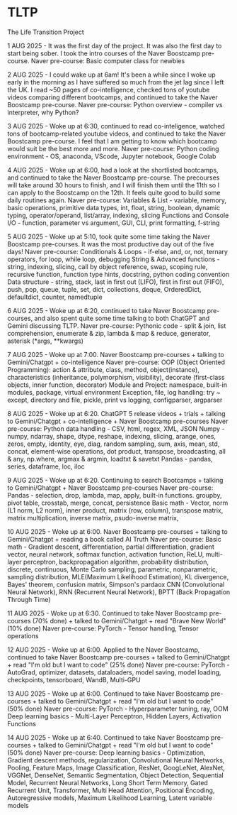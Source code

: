 # TLTP
The Life Transition Project

1 AUG 2025 - It was the first day of the project. It was also the first day to start being sober. I took the intro courses of the Naver Boostcamp pre-course.
  Naver pre-course: Basic computer class for newbies
  
2 AUG 2025 - I could wake up at 6am! It's been a while since I woke up early in the morning as I have suffered so much from the jet lag since I left the UK. I read ~50 pages of co-intelligence, checked tons of youtube videos comparing different bootcamps, and continued to take the Naver Boostcamp pre-course.
  Naver pre-course: Python overview - compiler vs interpreter, why Python?
  
3 AUG 2025 - Woke up at 6:30, continued to read co-inteligence, watched tons of bootcamp-related youtube videos, and continued to take the Naver Boostcamp pre-course. I feel that I am getting to know which bootcamp would suit be the best more and more.
  Naver pre-course: Python coding environment - OS, anaconda, VScode, Jupyter notebook, Google Colab
  
4 AUG 2025 - Woke up at 6:00, had a look at the shortlisted bootcamps, and continued to take the Naver Boostcamp pre-course. The precourses will take around 30 hours to finish, and I will finish them until the 11th so I can apply to the Boostcamp on the 12th. It feels quite good to build some daily routines again.
  Naver pre-course: Variables & List - variable, memory, basic operations, primitive data types, int, float, string, boolean, dynamic typing, operator/operand, list/array, indexing, slicing
                    Functions and Console I/O - function, parameter vs argument, GUI, CLI, print formatting, f-string

5 AUG 2025 - Woke up at 5:10, took quite some time taking the Naver Boostcamp pre-courses. It was the most productive day out of the five days!
  Naver pre-course: Conditionals & Loops - if-else, and, or, not, ternary operators, for loop, while loop, debugging
                    String & Advanced functions - string, indexing, slicing, call by object reference, swap, scoping rule, recursive function, function type hints, docstring, python coding convention
                    Data structure - string, stack, last in first out (LIFO), first in first out (FIFO), push, pop, queue, tuple, set, dict, collections, deque, OrderedDict, defaultdict, counter, namedtuple

6 AUG 2025 - Woke up at 6:20, continued to take Naver Boostcamp pre-courses, and also spent quite some time talking to both ChatGPT and Gemini discussing TLTP.
  Naver pre-course: Pythonic code - split & join, list comprehension, enumerate & zip, lambda & map & reduce, generator, asterisk (*args, **kwargs)
  
7 AUG 2025 - Woke up at 7:00. Naver Boostcamp pre-courses + talking to Gemini/Chatgpt + co-intelligence
  Naver pre-course: OOP (Object Oriented Programming): action & attribute, class, method, object(instance), characteristics (inheritance, polymorphism, visibility), decorate (first-class objects, inner function, decorator)
                    Module and Project: namespace, built-in modules, package, virtual environment
                    Exception, file, log handling: try ~ except, directory and file, pickle, print vs logging, configparser, argparser

8 AUG 2025 - Woke up at 6:20. ChatGPT 5 release videos + trials + talking to Gemini/Chatgpt + co-intelligence + Naver Boostcamp pre-courses 
  Naver pre-course: Python data handling - CSV, html, regex, XML, JSON
                    Numpy - numpy, ndarray, shape, dtype, reshape, indexing, slicing, arange, ones, zeros, empty, identity, eye, diag, random sampling, sum, axis, mean, std, concat, element-wise operations, dot product, transpose, 
                            broadcasting, all & any, np.where, argmax & argmin, loadtxt & savetxt
                    Pandas - pandas, series, dataframe, loc, iloc

9 AUG 2025 - Woke up at 6:20. Continuing to search Bootcamps + talking to Gemini/Ghatgpt + Naver Boostcamp pre-courses
  Naver pre-course: Pandas - selection, drop, lambda, map, apply, built-in functions. groupby, pivot table, crosstab, merge, concat, persistence
                    Basic math - Vector, norm (L1 norm, L2 norm), inner product, matrix (row, column), transpose matrix, matrix multiplication, inverse matrix, psudo-inverse matrix,

10 AUG 2025 - Woke up at 6:00. Naver Boostcamp pre-courses + talking to Gemini/Chatgpt + reading a book called AI Truth
  Naver pre-course: Basic math - Gradient descent, differentiation, partial differentiation, gradient vector, neural network, softmax function, activation function, ReLU, multi-layer perceptron, backpropagation algorithm, 
                    probability distribution, discrete, continuous, Monte Carlo sampling, parametric, nonparametric, sampling distribution, MLE(Maximum Likelihood Estimation), KL divergence, Bayes' theorem, confusion matrix, 
                    Simpson's pardaox
                    CNN (Convolutional Neural Network), RNN (Recurrent Neural Network), BPTT (Back Propagation Through Time)

11 AUG 2025 - Woke up at 6:30. Continued to take Naver Boostcamp pre-courses (70% done) + talked to Gemini/Chatgpt + read "Brave New World" (10% done)
  Naver pre-course: PyTorch - Tensor handling, Tensor operations

12 AUG 2025 - Woke up at 6:00. Applied to the Naver Boostcamp, continued to take Naver Boostcamp pre-courses + talked to Gemini/Chatgpt + read "I'm old but I want to code" (25% done)
  Naver pre-course: PyTorch - AutoGrad, optimizer, datasets, dataloaders, model saving, model loading, checkpoints, tensorboard, WandB, Multi-GPU

13 AUG 2025 - Woke up at 6:00. Continued to take Naver Boostcamp pre-courses + talked to Gemini/Chatgpt + read "I'm old but I want to code" (50% done)
  Naver pre-course: PyTorch - Hyperparameter tuning, ray, OOM
                    Deep learning basics - Multi-Layer Perceptron, Hidden Layers, Activation Functions

14 AUG 2025 - Woke up at 6:40. Continued to take Naver Boostcamp pre-courses + talked to Gemini/Chatgpt + read "I'm old but I want to code" (50% done)
  Naver pre-course: Deep learning basics - Optimization, Gradient descent methods, regularization, Convolutional Neural Networks, Pooling, Feature Maps, Image Classification, ResNet, GoogLeNet, AlexNet, VGGNet, DenseNet, 
                                           Semantic Segmentation, Object Detection, Sequential Model, Recurrent Neural Networks, Long Short Term Memory, Gated Recurrent Unit, Transformer, Multi Head Attention, Positional Encoding,
                                           Autoregressive models, Maximum Likelihood Learning, Latent variable models

